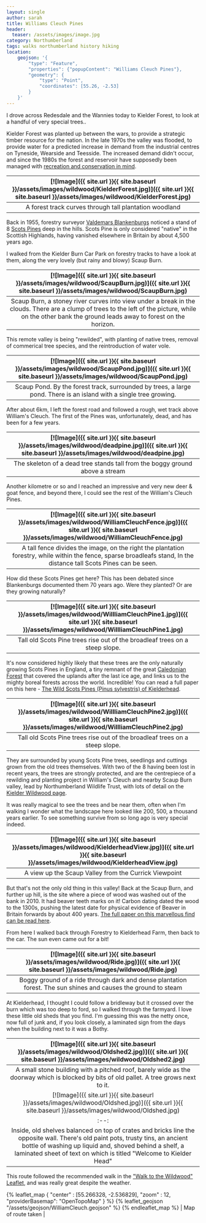 ```yaml
---
layout: single
author: sarah
title: Williams Cleuch Pines
header:
  teaser: /assets/images/image.jpg
category: Northumberland
tags: walks northumberland history hiking
location:
    geojson: '{
        "type": "Feature",
        "properties": {"popupContent": "Williams Cleuch Pines"},
        "geometry": {
            "type": "Point",
            "coordinates": [55.26, -2.53]
        }
    }'
---
```



I drove across Redesdale and the Wannies today to Kielder Forest, to look at a handful of very special trees..

Kielder Forest was planted up between the wars, to provide a strategic timber resource for the nation. In the late 1970s the valley was flooded, to provide water for a predicted increase in demand from the industrial centres on Tyneside, Wearside and Teesside. The increased demand didn't occur, and since the 1980s the forest and reservoir have supposedly been managed with [recreation and conservation in mind](https://www.visitkielder.com/).

| [![Image]({{ site.url }}{{ site.baseurl }}/assets/images/wildwood/KielderForest.jpg)]({{ site.url }}{{ site.baseurl }}/assets/images/wildwood/KielderForest.jpg) | 
|:--:| 
| A forest track curves through tall plantation woodland |

Back in 1955, forestry surveyor [Valdemars Blankenburgs](https://wiki.bellingham-heritage.org.uk/index.php/Blankenburgs,_Valdemars) noticed a stand of 8 [Scots Pines](https://www.woodlandtrust.org.uk/trees-woods-and-wildlife/british-trees/a-z-of-british-trees/scots-pine/) deep in the hills. Scots Pine is only considered "native" in the Scottish Highlands, having vanished elsewhere in Britain by about 4,500 years ago.

I walked from the Kielder Burn Car Park on forestry tracks to have a look at them, along the very lovely (but rainy and blowy) Scaup Burn.


| [![Image]({{ site.url }}{{ site.baseurl }}/assets/images/wildwood/ScaupBurn.jpg)]({{ site.url }}{{ site.baseurl }}/assets/images/wildwood/ScaupBurn.jpg) | 
|:--:| 
| Scaup Burn, a stoney river curves into view under a break in the clouds. There are a clump of trees to the left of the picture, while on the other bank the ground leads away to forest on the horizon. |

This remote valley is being "rewilded", with planting of native trees, removal of commerical tree species, and the reintroduction of water vole. 

| [![Image]({{ site.url }}{{ site.baseurl }}/assets/images/wildwood/ScaupPond.jpg)]({{ site.url }}{{ site.baseurl }}/assets/images/wildwood/ScaupPond.jpg) | 
|:--:| 
| Scaup Pond. By the forest track, surrounded by trees, a large pond. There is an island with a single tree growing. |

After about 6km, I left the forest road and followed a rough, wet track above William's Cleuch. The first of the Pines was, unfortunately, dead, and has been for a few years.

| [![Image]({{ site.url }}{{ site.baseurl }}/assets/images/wildwood/deadpine.jpg)]({{ site.url }}{{ site.baseurl }}/assets/images/wildwood/deadpine.jpg) | 
|:--:| 
| The skeleton of a dead tree stands tall from the boggy ground above a stream |

Another kilometre or so and I reached an impressive and very new deer & goat fence, and beyond there, I could see the rest of the William's Cleuch Pines.

| [![Image]({{ site.url }}{{ site.baseurl }}/assets/images/wildwood/WilliamCleuchFence.jpg)]({{ site.url }}{{ site.baseurl }}/assets/images/wildwood/WilliamCleuchFence.jpg) | 
|:--:| 
| A tall fence divides the image, on the right the plantation forestry, while within the fence, sparse broadleafs stand, In the distance tall Scots Pines can be seen. |

How did these Scots Pines get here? This has been debated since Blankenburgs documented them 70 years ago. Were they planted? Or are they growing naturally?

| [![Image]({{ site.url }}{{ site.baseurl }}/assets/images/wildwood/WillliamCleuchPine1.jpg)]({{ site.url }}{{ site.baseurl }}/assets/images/wildwood/WillliamCleuchPine1.jpg) | 
|:--:| 
| Tall old Scots Pine trees rise out of the broadleaf trees on a steep slope. |

It's now considered highly likely that these trees are the only naturally growing Scots Pines in England, a tiny remnant of the great [Caledonian Forest](https://www.nature.scot/landscapes-and-habitats/habitat-types/woodland-habitats/caledonian-pinewood) that covered the uplands after the last ice age, and links us to the mighty boreal forests across the world. Incredible! You can read a full paper on this here - [The Wild Scots Pines (Pinus sylvestris) of Kielderhead](https://nora.nerc.ac.uk/id/eprint/535055/1/N535055JA.pdf).

| [![Image]({{ site.url }}{{ site.baseurl }}/assets/images/wildwood/WillliamCleuchPine2.jpg)]({{ site.url }}{{ site.baseurl }}/assets/images/wildwood/WillliamCleuchPine2.jpg) | 
|:--:| 
| Tall old Scots Pine trees rise out of the broadleaf trees on a steep slope. |

They are surrounded by young Scots Pine trees, seedlings and cuttings grown from the old trees themselves. With two of the 8 having been lost in recent years, the trees are strongly protected, and are the centrepiece of a rewilding and planting project in William's Cleuch and nearby Scaup Burn valley, lead by Northumberland Wildlife Trust, with lots of detail on the [Kielder Wildwood page](https://www.nwt.org.uk/what-we-do/projects/wildwood).

It was really magical to see the trees and be near them, often when I'm walking I wonder what the landscape here looked like 200, 500, a thousand years earlier. To see something survive from so long ago is very special indeed.

| [![Image]({{ site.url }}{{ site.baseurl }}/assets/images/wildwood/KielderheadView.jpg)]({{ site.url }}{{ site.baseurl }}/assets/images/wildwood/KielderheadView.jpg) | 
|:--:| 
| A view up the Scaup Valley from the Currick Viewpoint  |

But that's not the only old thing in this valley! Back at the Scaup Burn, and further up hill, is the site where a piece of wood was washed out of the bank in 2010. It had beaver teeth marks on it! Carbon dating dated the wood to the 1300s, pushing the latest date for physical evidence of Beaver in Britain forwards by about 400 years. [The full paper on this marvellous find can be read here](https://www.researchgate.net/publication/285780963_New_evidence_of_late_survival_of_beaver_in_Britain).

From here I walked back through Forestry to Kielderhead Farm, then back to the car. The sun even came out for a bit!

| [![Image]({{ site.url }}{{ site.baseurl }}/assets/images/wildwood/Ride.jpg)]({{ site.url }}{{ site.baseurl }}/assets/images/wildwood/Ride.jpg) | 
|:--:| 
| Boggy ground of a ride through dark and dense plantation forest. The sun shines and causes the ground to steam  |

At Kielderhead, I thought I could follow a bridleway but it crossed over the burn which was too deep to ford, so I walked through the farmyard. I love these little old sheds that you find. I'm guessing this was the netty once, now full of junk and, if you look closely, a laminated sign from the days when the building next to it was a Bothy.

| [![Image]({{ site.url }}{{ site.baseurl }}/assets/images/wildwood/Oldshed2.jpg)]({{ site.url }}{{ site.baseurl }}/assets/images/wildwood/Oldshed2.jpg) | 
|:--:|
| A small stone building with a pitched roof, barely wide as the doorway which is blocked by bits of old pallet. A tree grows next to it.  | 
| [![Image]({{ site.url }}{{ site.baseurl }}/assets/images/wildwood/Oldshed.jpg)]({{ site.url }}{{ site.baseurl }}/assets/images/wildwood/Oldshed.jpg) | 
|:--:| 
| Inside, old shelves balanced on top of crates and bricks line the opposite wall. There's old paint pots, trusty tins, an ancient bottle of washing up liquid and, shoved behind a shelf, a laminated sheet of text on which is titled "Welcome to Kielder Head" |

This route followed the recommended walk in the ["Walk to the Wildwood" Leaflet](https://www.nwt.org.uk/sites/default/files/2021-06/WildwoodWalkReduced.pdf), and was really great despite the weather.

{% leaflet_map { "center" : [55.266328, -2.536829],
                 "zoom" : 12,
                 "providerBasemap": "OpenTopoMap" } %}
    {% leaflet_geojson "/assets/geojson/WilliamCleuch.geojson" %}
{% endleaflet_map %}
| Map of route taken |
